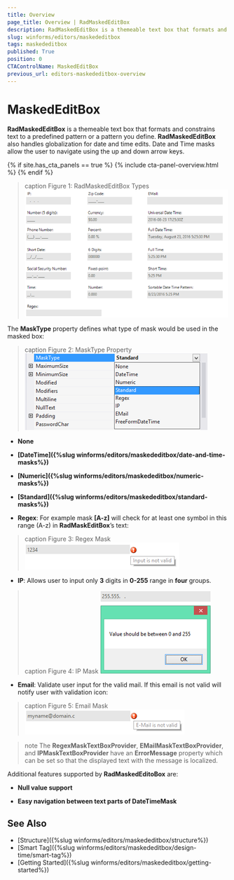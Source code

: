 ```yaml
---
title: Overview
page_title: Overview | RadMaskedEditBox
description: RadMaskedEditBox is a themeable text box that formats and constrains text to a predefined pattern or a pattern you define. 
slug: winforms/editors/maskededitbox
tags: maskededitbox
published: True
position: 0
CTAControlName: MaskedEditBox
previous_url: editors-maskededitbox-overview
---
```


# MaskedEditBox

__RadMaskedEditBox__ is a themeable text box that formats and constrains text to a predefined pattern or a pattern you define. __RadMaskedEditBox__ also handles globalization for date and time edits. Date and Time masks allow the user to navigate using the up and down arrow keys.

{% if site.has_cta_panels == true %}
{% include cta-panel-overview.html %}
{% endif %}

>caption Figure 1: RadMaskedEditBox Types
![editors-maskededitbox-overview 001](images/editors-maskededitbox-overview001.png)

The __MaskType__ property defines what type of mask would be used in the masked box:

>caption Figure 2: MaskType Property
![editors-maskededitbox-overview 002](images/editors-maskededitbox-overview002.png)

* __None__

* __[DateTime]({%slug winforms/editors/maskededitbox/date-and-time-masks%})__

* __[Numeric]({%slug winforms/editors/maskededitbox/numeric-masks%})__

* __[Standard]({%slug winforms/editors/maskededitbox/standard-masks%})__

* __Regex__: For example mask __[A-z]__ will check for at least one symbol in this range (A-z) in __RadMaskEditBox__’s text:

>caption Figure 3: Regex Mask
![editors-maskededitbox-overview 003](images/editors-maskededitbox-overview003.png)

* __IP__: Allows user to input only __3__ digits in __0-255__ range in __four__ groups.

>caption Figure 4: IP Mask
![editors-maskededitbox-overview 004](images/editors-maskededitbox-overview004.png)

* __Email__: Validate user input for the valid mail. If this email is not valid will notify user with validation icon:

>caption Figure 5: Email Mask
![editors-maskededitbox-overview 005](images/editors-maskededitbox-overview005.png)


>note The **RegexMaskTextBoxProvider**, **EMailMaskTextBoxProvider**, and **IPMaskTextBoxProvider** have an **ErrorMessage** property which can be set so that the displayed text with the message is localized.

Additional features supported by __RadMaskedEditoBox__ are:

* __Null value support__

* __Easy navigation between text parts of DateTimeMask__

## See Also

* [Structure]({%slug winforms/editors/maskededitbox/structure%})
* [Smart Tag]({%slug winforms/editors/maskededitbox/design-time/smart-tag%})
* [Getting Started]({%slug winforms/editors/maskededitbox/getting-started%})